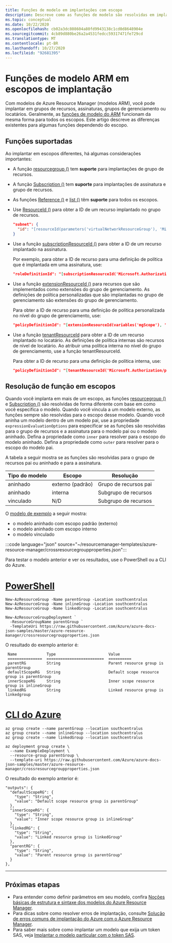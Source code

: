 ```yaml
---
title: Funções de modelo em implantações com escopo
description: Descreve como as funções de modelo são resolvidas em implantações com escopo. O escopo pode ser um locatário, grupos de gerenciamento, assinaturas e grupos de recursos.
ms.topic: conceptual
ms.date: 10/22/2020
ms.openlocfilehash: cb02a3dc808604a80fd9943138c1cd0d8648904e
ms.sourcegitcommit: 4cb89d880be26a2a4531fedcc59317471fe729cd
ms.translationtype: MT
ms.contentlocale: pt-BR
ms.lasthandoff: 10/27/2020
ms.locfileid: "92681395"
---
```

# <a name="arm-template-functions-in-deployment-scopes"></a>Funções de modelo ARM em escopos de implantação

Com modelos de Azure Resource Manager (modelos ARM), você pode implantar em grupos de recursos, assinaturas, grupos de gerenciamento ou locatários. Geralmente, as [funções de modelo do ARM](template-functions.md) funcionam da mesma forma para todos os escopos. Este artigo descreve as diferenças existentes para algumas funções dependendo do escopo.

## <a name="supported-functions"></a>Funções suportadas

Ao implantar em escopos diferentes, há algumas considerações importantes:

* A função [resourcegroup ()](template-functions-resource.md#resourcegroup) tem **suporte** para implantações de grupo de recursos.
* A função [Subscription ()](template-functions-resource.md#subscription) tem **suporte** para implantações de assinatura e grupo de recursos.
* As funções [Reference ()](template-functions-resource.md#reference) e [list ()](template-functions-resource.md#list) têm **suporte** para todos os escopos.
* Use [ResourceId ()](template-functions-resource.md#resourceid) para obter a ID de um recurso implantado no grupo de recursos.

  ```json
  "subnet": {
    "id": "[resourceId(parameters('virtualNetworkResourceGroup'), 'Microsoft.Network/virtualNetworks/subnets', parameters('virtualNetworkName'), parameters('subnet1Name'))]"
  }
  ```

* Use a função [subscriptionResourceId ()](template-functions-resource.md#subscriptionresourceid) para obter a ID de um recurso implantado na assinatura.

  Por exemplo, para obter a ID de recurso para uma definição de política que é implantada em uma assinatura, use:

  ```json
  "roleDefinitionId": "[subscriptionResourceId('Microsoft.Authorization/roleDefinitions', 'acdd72a7-3385-48ef-bd42-f606fba81ae7')]"
  ```

* Use a função [extensionResourceId ()](template-functions-resource.md#extensionresourceid) para recursos que são implementados como extensões do grupo de gerenciamento. As definições de política personalizadas que são implantadas no grupo de gerenciamento são extensões do grupo de gerenciamento.

  Para obter a ID de recurso para uma definição de política personalizada no nível do grupo de gerenciamento, use:
  
  ```json
  "policyDefinitionId": "[extensionResourceId(variables('mgScope'), 'Microsoft.Authorization/policyDefinitions', parameters('policyDefinitionID'))]"
  ```

* Use a função [tenantResourceId](template-functions-resource.md#tenantresourceid) para obter a ID de um recurso implantado no locatário. As definições de política internas são recursos de nível de locatário. Ao atribuir uma política interna no nível do grupo de gerenciamento, use a função tenantResourceId.

  Para obter a ID de recurso para uma definição de política interna, use:
  
  ```json
  "policyDefinitionId": "[tenantResourceId('Microsoft.Authorization/policyDefinitions', parameters('policyDefinitionID'))]"
  ```

## <a name="function-resolution-in-scopes"></a>Resolução de função em escopos

Quando você implanta em mais de um escopo, as funções [resourcegroup ()](template-functions-resource.md#resourcegroup) e [Subscription ()](template-functions-resource.md#subscription) são resolvidas de forma diferente com base em como você especifica o modelo. Quando você vincula a um modelo externo, as funções sempre são resolvidas para o escopo desse modelo. Quando você aninha um modelo dentro de um modelo pai, use a propriedade `expressionEvaluationOptions` para especificar se as funções são resolvidas para o grupo de recursos e a assinatura para o modelo pai ou o modelo aninhado. Defina a propriedade como `inner` para resolver para o escopo do modelo aninhado. Defina a propriedade como `outer` para resolver para o escopo do modelo pai.

A tabela a seguir mostra se as funções são resolvidas para o grupo de recursos pai ou aninhado e para a assinatura.

| Tipo do modelo | Escopo | Resolução |
| ------------- | ----- | ---------- |
| aninhado        | externo (padrão) | Grupo de recursos pai |
| aninhado        | interna | Subgrupo de recursos |
| vinculado        | N/D   | Subgrupo de recursos |

O [modelo de exemplo](https://github.com/Azure/azure-docs-json-samples/blob/master/azure-resource-manager/crossresourcegroupproperties.json) a seguir mostra:

* o modelo aninhado com escopo padrão (externo)
* o modelo aninhado com escopo interno
* o modelo vinculado

:::code language="json" source="~/resourcemanager-templates/azure-resource-manager/crossresourcegroupproperties.json":::

Para testar o modelo anterior e ver os resultados, use o PowerShell ou a CLI do Azure.

# <a name="powershell"></a>[PowerShell](#tab/azure-powershell)

```azurepowershell-interactive
New-AzResourceGroup -Name parentGroup -Location southcentralus
New-AzResourceGroup -Name inlineGroup -Location southcentralus
New-AzResourceGroup -Name linkedGroup -Location southcentralus

New-AzResourceGroupDeployment `
  -ResourceGroupName parentGroup `
  -TemplateUri https://raw.githubusercontent.com/Azure/azure-docs-json-samples/master/azure-resource-manager/crossresourcegroupproperties.json
```

O resultado do exemplo anterior é:

```output
 Name             Type                       Value
 ===============  =========================  ==========
 parentRG         String                     Parent resource group is parentGroup
 defaultScopeRG   String                     Default scope resource group is parentGroup
 innerScopeRG     String                     Inner scope resource group is inlineGroup
 linkedRG         String                     Linked resource group is linkedgroup
```

# <a name="azure-cli"></a>[CLI do Azure](#tab/azure-cli)

```azurecli-interactive
az group create --name parentGroup --location southcentralus
az group create --name inlineGroup --location southcentralus
az group create --name linkedGroup --location southcentralus

az deployment group create \
  --name ExampleDeployment \
  --resource-group parentGroup \
  --template-uri https://raw.githubusercontent.com/Azure/azure-docs-json-samples/master/azure-resource-manager/crossresourcegroupproperties.json
```

O resultado do exemplo anterior é:

```output
"outputs": {
  "defaultScopeRG": {
    "type": "String",
    "value": "Default scope resource group is parentGroup"
  },
  "innerScopeRG": {
    "type": "String",
    "value": "Inner scope resource group is inlineGroup"
  },
  "linkedRG": {
    "type": "String",
    "value": "Linked resource group is linkedGroup"
  },
  "parentRG": {
    "type": "String",
    "value": "Parent resource group is parentGroup"
  }
},
```

---

## <a name="next-steps"></a>Próximas etapas

* Para entender como definir parâmetros em seu modelo, confira [Noções básicas de estrutura e sintaxe dos modelos do Azure Resource Manager](template-syntax.md).
* Para dicas sobre como resolver erros de implantação, consulte [Solução de erros comuns de implantação do Azure com o Azure Resource Manager](common-deployment-errors.md).
* Para saber mais sobre como implantar um modelo que exija um token SAS, veja [Implantar o modelo particular com o token SAS](secure-template-with-sas-token.md).

